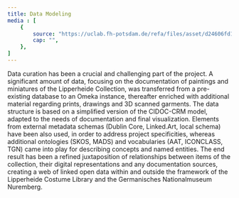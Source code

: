 ```yaml
---
title: Data Modeling
media : [
    {
        source: "https://uclab.fh-potsdam.de/refa/files/asset/d24606fd113f3235eb817a36332050a14169caf7.png",
        cap: "",
    },
]
---
```


Data curation has been a crucial and challenging part of the project. A significant amount of data, focusing on the documentation of paintings and miniatures of the Lipperheide Collection, was transferred from a pre-existing database to an Omeka instance, thereafter enriched with additional material regarding prints, drawings and 3D scanned garments. The data structure is based on a simplified version of the CIDOC-CRM model, adapted to the needs of documentation and final visualization. Elements from external metadata schemas (Dublin Core, Linked.Art, local schema) have been also used, in order to address project specificities, whereas additional ontologies (SKOS, MADS) and vocabularies (AAT, ICONCLASS, TGN) came into play for describing concepts and named entities.
The end result has been a refined juxtaposition of relationships between items of the collection, their digital representations and any documentation sources, creating a web of linked open data within and outside the framework of the Lipperheide Costume Library and the Germanisches Nationalmuseum Nuremberg.
